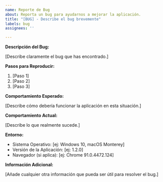 ```yaml
---
name: Reporte de Bug
about: Reporta un bug para ayudarnos a mejorar la aplicación.
title: "[BUG] - Describe el bug brevemente"
labels: bug
assignees: ''

---
```


**Descripción del Bug:**

[Describe claramente el bug que has encontrado.]

**Pasos para Reproducir:**

1.  [Paso 1]
2.  [Paso 2]
3.  [Paso 3]

**Comportamiento Esperado:**

[Describe cómo debería funcionar la aplicación en esta situación.]

**Comportamiento Actual:**

[Describe lo que realmente sucede.]

**Entorno:**

*   Sistema Operativo: [ej: Windows 10, macOS Monterey]
*   Versión de la Aplicación: [ej: 1.2.0]
*   Navegador (si aplica): [ej: Chrome 91.0.4472.124]

**Información Adicional:**

[Añade cualquier otra información que pueda ser útil para resolver el bug.]
